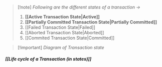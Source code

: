 >[!note] *Following are the different states of a transaction ->*
>1. **[[Active Transaction State|Active]]**
>2. **[[Partially Committed Transaction State|Partially Committed]]**
>3. [[Failed Transaction State|Failed]]
>4. [[Aborted Transaction State|Aborted]]
>5. [[Commited Transaction State|Committed]]

>[!important] *Diagram of Transaction state*

#### *[[Life cycle of a Transaction (in states)]]*
